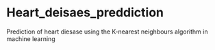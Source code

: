 # Heart_deisaes_preddiction
Prediction of heart diesase using the K-nearest neighbours algorithm in machine learning

